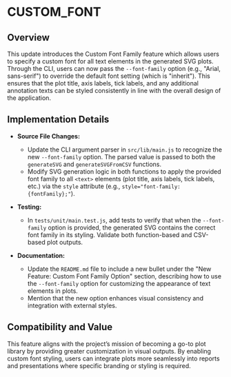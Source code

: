 # CUSTOM_FONT

## Overview
This update introduces the Custom Font Family feature which allows users to specify a custom font for all text elements in the generated SVG plots. Through the CLI, users can now pass the `--font-family` option (e.g., "Arial, sans-serif") to override the default font setting (which is "inherit"). This ensures that the plot title, axis labels, tick labels, and any additional annotation texts can be styled consistently in line with the overall design of the application.

## Implementation Details
- **Source File Changes:**
  - Update the CLI argument parser in `src/lib/main.js` to recognize the new `--font-family` option. The parsed value is passed to both the `generateSVG` and `generateSVGFromCSV` functions.
  - Modify SVG generation logic in both functions to apply the provided font family to all `<text>` elements (plot title, axis labels, tick labels, etc.) via the `style` attribute (e.g., `style="font-family: {fontFamily};"`).

- **Testing:**
  - In `tests/unit/main.test.js`, add tests to verify that when the `--font-family` option is provided, the generated SVG contains the correct font family in its styling. Validate both function-based and CSV-based plot outputs.

- **Documentation:**
  - Update the `README.md` file to include a new bullet under the "New Feature: Custom Font Family Option" section, describing how to use the `--font-family` option for customizing the appearance of text elements in plots.
  - Mention that the new option enhances visual consistency and integration with external styles.

## Compatibility and Value
This feature aligns with the project’s mission of becoming a go-to plot library by providing greater customization in visual outputs. By enabling custom font styling, users can integrate plots more seamlessly into reports and presentations where specific branding or styling is required.

